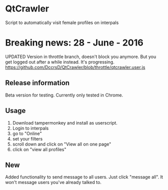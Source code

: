 # QtCrawler
Script to automatically visit female profiles on interpals

# Breaking news: 28 - June - 2016

UPDATED Version in throttle branch, doesn't block you anymore. But you get logged out after a while instead. It's progressing. 
https://github.com/DccrsD/QtCrawler/blob/throttle/qtcrawler.user.js

## Release information

Beta version for testing. Currently only tested in Chrome. 

## Usage

1. Download tampermonkey and install as userscript.
2. Login to interpals
3. go to "Online"
4. set your filters
5. scroll down and click on "View all on one page"
6. click on "view all profiles"


## New

Added functionality to send message to all users. Just click "message all". It won't message users you've already talked to.

